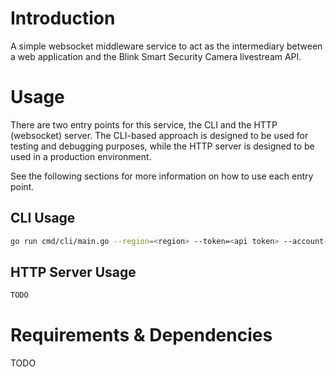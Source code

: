 # Introduction

A simple websocket middleware service to act as the intermediary between a web application
and the Blink Smart Security Camera livestream API.

# Usage

There are two entry points for this service, the CLI and the HTTP (websocket)
server. The CLI-based approach is designed to be used for testing and debugging purposes,
while the HTTP server is designed to be used in a production environment.

See the following sections for more information on how to use each entry point.

## CLI Usage

```bash
go run cmd/cli/main.go --region=<region> --token=<api token> --account-id=<account id> --network-id=<network id> --camera-id=<camera id>
```

## HTTP Server Usage

```bash
TODO
```

# Requirements & Dependencies

TODO
